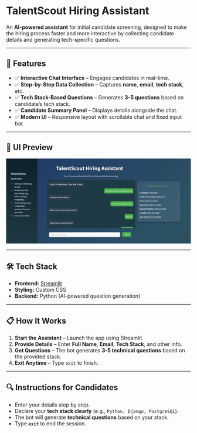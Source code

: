 # TalentScout Hiring Assistant

An **AI-powered assistant** for initial candidate screening, designed to make the hiring process faster and more interactive by collecting candidate details and generating tech-specific questions.

---

## 🚀 Features

- ✅ **Interactive Chat Interface** – Engages candidates in real-time.
- ✅ **Step-by-Step Data Collection** – Captures **name**, **email**, **tech stack**, etc.
- ✅ **Tech Stack-Based Questions** – Generates **3-5 questions** based on candidate’s tech stack.
- ✅ **Candidate Summary Panel** – Displays details alongside the chat.
- ✅ **Modern UI** – Responsive layout with scrollable chat and fixed input bar.

---

## 📸 UI Preview

![TalentScout Hiring Assistant](https://github.com/the-silent-geek/TalentScout/blob/02c0dbfc5ae08f8fc7625bf0a3da98b86fb64d4d/images/demo.jpg)

---

## 🛠 Tech Stack

- **Frontend:** [Streamlit](https://streamlit.io/)
- **Styling:** Custom CSS
- **Backend:** Python (AI-powered question generation)

---

## 📋 How It Works

1. **Start the Assistant** – Launch the app using Streamlit.
2. **Provide Details** – Enter **Full Name**, **Email**, **Tech Stack**, and other info.
3. **Get Questions** – The bot generates **3-5 technical questions** based on the provided stack.
4. **Exit Anytime** – Type `exit` to finish.

---

## 🔍 Instructions for Candidates

- Enter your details step by step.
- Declare your **tech stack clearly** (e.g., `Python, Django, PostgreSQL`).
- The bot will generate **technical questions** based on your stack.
- Type **`exit`** to end the session.

